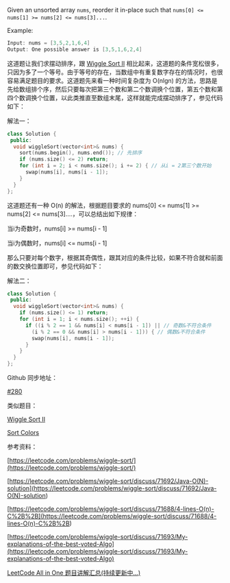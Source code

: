 Given an unsorted array `nums`, reorder it in-place such that `nums[0] <= nums[1] >= nums[2] <= nums[3]...`.

Example:

```cpp
Input: nums = [3,5,2,1,6,4]
Output: One possible answer is [3,5,1,6,2,4]
```

这道题让我们求摆动排序，跟 [Wiggle Sort II](http://www.cnblogs.com/grandyang/p/5139057.html) 相比起来，这道题的条件宽松很多，只因为多了一个等号。由于等号的存在，当数组中有重复数字存在的情况时，也很容易满足题目的要求。这道题先来看一种时间复杂度为 O(nlgn) 的方法，思路是先给数组排个序，然后只要每次把第三个数和第二个数调换个位置，第五个数和第四个数调换个位置，以此类推直至数组末尾，这样就能完成摆动排序了，参见代码如下：

解法一：

```cpp
class Solution {
 public:
  void wiggleSort(vector<int>& nums) {
    sort(nums.begin(), nums.end()); // 先排序
    if (nums.size() <= 2) return;
    for (int i = 2; i < nums.size(); i += 2) { // 从i = 2第三个数开始
      swap(nums[i], nums[i - 1]);
    }
  }
};
```

这道题还有一种 O(n) 的解法，根据题目要求的 nums\[0\] \<= nums\[1\] >= nums\[2\] \<= nums\[3\]....，可以总结出如下规律：

当i为奇数时，nums\[i\] >= nums\[i - 1\]

当i为偶数时，nums\[i\] \<= nums\[i - 1\]

那么只要对每个数字，根据其奇偶性，跟其对应的条件比较，如果不符合就和前面的数交换位置即可，参见代码如下：

解法二：

```cpp
class Solution {
 public:
  void wiggleSort(vector<int>& nums) {
    if (nums.size() <= 1) return;
    for (int i = 1; i < nums.size(); ++i) {
      if ((i % 2 == 1 && nums[i] < nums[i - 1]) || // 奇数&不符合条件
        (i % 2 == 0 && nums[i] > nums[i - 1])) { // 偶数&不符合条件
        swap(nums[i], nums[i - 1]);
      }
    }
  }
};
```

Github 同步地址：

[#280](https://github.com/grandyang/leetcode/issues/280)

类似题目：

[Wiggle Sort II](http://www.cnblogs.com/grandyang/p/5139057.html)

[Sort Colors](http://www.cnblogs.com/grandyang/p/4341243.html)

参考资料：

[https://leetcode.com/problems/wiggle-sort/](https://leetcode.com/problems/wiggle-sort/)

[](<https://leetcode.com/problems/wiggle-sort/discuss/71692/Java-O(N)-solution>)[https://leetcode.com/problems/wiggle-sort/discuss/71692/Java-O(N)-solution](<https://leetcode.com/problems/wiggle-sort/discuss/71692/Java-O(N)-solution>)

[](<https://leetcode.com/problems/wiggle-sort/discuss/71688/4-lines-O(n)-C%2B%2B>)[https://leetcode.com/problems/wiggle-sort/discuss/71688/4-lines-O(n)-C%2B%2B](<https://leetcode.com/problems/wiggle-sort/discuss/71688/4-lines-O(n)-C%2B%2B>)

[https://leetcode.com/problems/wiggle-sort/discuss/71693/My-explanations-of-the-best-voted-Algo](https://leetcode.com/problems/wiggle-sort/discuss/71693/My-explanations-of-the-best-voted-Algo)

[LeetCode All in One 题目讲解汇总(持续更新中...)](http://www.cnblogs.com/grandyang/p/4606334.html)
